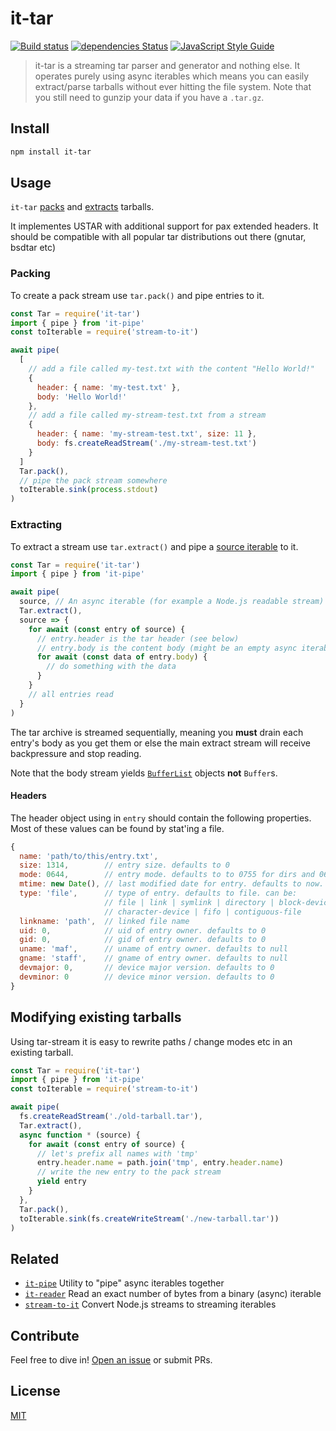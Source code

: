 # it-tar

[![Build status](https://github.com/alanshaw/it-tar/actions/workflows/js-test-and-release.yml/badge.svg?branch=master)](https://github.com/alanshaw/it-tar/actions/workflows/js-test-and-release.yml)
[![dependencies Status](https://status.david-dm.org/gh/alanshaw/it-tar.svg)](https://david-dm.org/alanshaw/it-tar)
[![JavaScript Style Guide](https://img.shields.io/badge/code_style-standard-brightgreen.svg)](https://standardjs.com)

> it-tar is a streaming tar parser and generator and nothing else. It operates purely using async iterables which means you can easily extract/parse tarballs without ever hitting the file system.
> Note that you still need to gunzip your data if you have a `.tar.gz`.

## Install

```sh
npm install it-tar
```

## Usage

`it-tar` [packs](#packing) and [extracts](#extracts) tarballs.

It implementes USTAR with additional support for pax extended headers. It should be compatible with all popular tar distributions out there (gnutar, bsdtar etc)

### Packing

To create a pack stream use `tar.pack()` and pipe entries to it.

``` js
const Tar = require('it-tar')
import { pipe } from 'it-pipe'
const toIterable = require('stream-to-it')

await pipe(
  [
    // add a file called my-test.txt with the content "Hello World!"
    {
      header: { name: 'my-test.txt' },
      body: 'Hello World!'
    },
    // add a file called my-stream-test.txt from a stream
    {
      header: { name: 'my-stream-test.txt', size: 11 },
      body: fs.createReadStream('./my-stream-test.txt')
    }
  ]
  Tar.pack(),
  // pipe the pack stream somewhere
  toIterable.sink(process.stdout)
)
```

### Extracting

To extract a stream use `tar.extract()` and pipe a [source iterable](https://gist.github.com/alanshaw/591dc7dd54e4f99338a347ef568d6ee9#source-it) to it.

``` js
const Tar = require('it-tar')
import { pipe } from 'it-pipe'

await pipe(
  source, // An async iterable (for example a Node.js readable stream)
  Tar.extract(),
  source => {
    for await (const entry of source) {
      // entry.header is the tar header (see below)
      // entry.body is the content body (might be an empty async iterable)
      for await (const data of entry.body) {
        // do something with the data
      }
    }
    // all entries read
  }
)
```

The tar archive is streamed sequentially, meaning you **must** drain each entry's body as you get them or else the main extract stream will receive backpressure and stop reading.

Note that the body stream yields [`BufferList`](https://npm.im/bl) objects **not** `Buffer`s.

#### Headers

The header object using in `entry` should contain the following properties.
Most of these values can be found by stat'ing a file.

```js
{
  name: 'path/to/this/entry.txt',
  size: 1314,        // entry size. defaults to 0
  mode: 0644,        // entry mode. defaults to to 0755 for dirs and 0644 otherwise
  mtime: new Date(), // last modified date for entry. defaults to now.
  type: 'file',      // type of entry. defaults to file. can be:
                     // file | link | symlink | directory | block-device
                     // character-device | fifo | contiguous-file
  linkname: 'path',  // linked file name
  uid: 0,            // uid of entry owner. defaults to 0
  gid: 0,            // gid of entry owner. defaults to 0
  uname: 'maf',      // uname of entry owner. defaults to null
  gname: 'staff',    // gname of entry owner. defaults to null
  devmajor: 0,       // device major version. defaults to 0
  devminor: 0        // device minor version. defaults to 0
}
```

## Modifying existing tarballs

Using tar-stream it is easy to rewrite paths / change modes etc in an existing tarball.

``` js
const Tar = require('it-tar')
import { pipe } from 'it-pipe'
const toIterable = require('stream-to-it')

await pipe(
  fs.createReadStream('./old-tarball.tar'),
  Tar.extract(),
  async function * (source) {
    for await (const entry of source) {
      // let's prefix all names with 'tmp'
      entry.header.name = path.join('tmp', entry.header.name)
      // write the new entry to the pack stream
      yield entry
    }
  },
  Tar.pack(),
  toIterable.sink(fs.createWriteStream('./new-tarball.tar'))
)
```

## Related

* [`it-pipe`](https://www.npmjs.com/package/it-pipe) Utility to "pipe" async iterables together
* [`it-reader`](https://www.npmjs.com/package/it-reader) Read an exact number of bytes from a binary (async) iterable
* [`stream-to-it`](https://www.npmjs.com/package/stream-to-it) Convert Node.js streams to streaming iterables

## Contribute

Feel free to dive in! [Open an issue](https://github.com/alanshaw/it-tar/issues/new) or submit PRs.

## License

[MIT](LICENSE)

